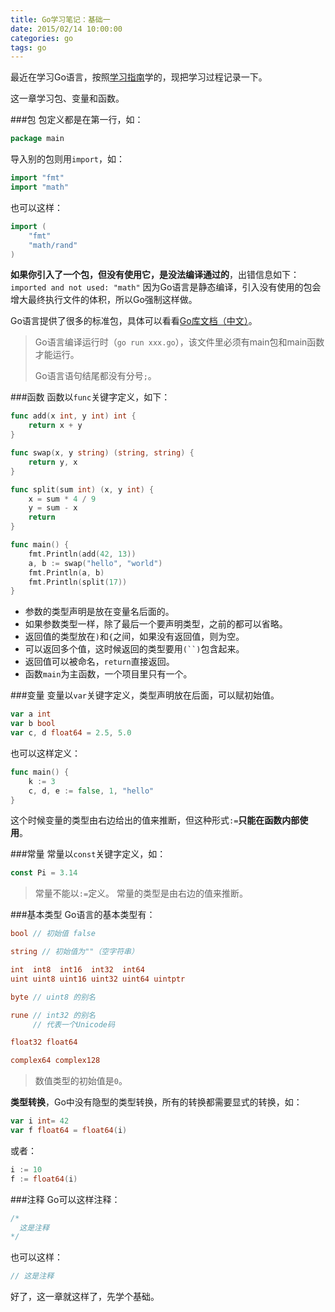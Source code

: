 ```yaml
---
title: Go学习笔记：基础一
date: 2015/02/14 10:00:00
categories: go
tags: go
---
```


最近在学习Go语言，按照[学习指南](http://tour.golangtc.com/list)学的，现把学习过程记录一下。

这一章学习包、变量和函数。

###包
包定义都是在第一行，如：

```go
package main
```
导入别的包则用`import`，如：

```go
import "fmt"
import "math"
```
也可以这样：

```go
import (
	"fmt"
	"math/rand"
)
```
**如果你引入了一个包，但没有使用它，是没法编译通过的**，出错信息如下：
`imported and not used: "math"`
因为Go语言是静态编译，引入没有使用的包会增大最终执行文件的体积，所以Go强制这样做。

Go语言提供了很多的标准包，具体可以看看[Go库文档（中文）](http://mygodoc.oschina.mopaas.com/)。
>Go语言编译运行时（`go run xxx.go`），该文件里必须有main包和main函数才能运行。
>
>Go语言语句结尾都没有分号`;`。

<!--more-->
###函数
函数以`func`关键字定义，如下：

```go
func add(x int, y int) int {
	return x + y
}

func swap(x, y string) (string, string) {
	return y, x
}

func split(sum int) (x, y int) {
	x = sum * 4 / 9
	y = sum - x
	return
}

func main() {
	fmt.Println(add(42, 13))
	a, b := swap("hello", "world")
	fmt.Println(a, b)
	fmt.Println(split(17))
}
```
* 参数的类型声明是放在变量名后面的。
* 如果参数类型一样，除了最后一个要声明类型，之前的都可以省略。
* 返回值的类型放在`)`和`{`之间，如果没有返回值，则为空。
* 可以返回多个值，这时候返回的类型要用`(``)`包含起来。
* 返回值可以被命名，`return`直接返回。
* 函数`main`为主函数，一个项目里只有一个。

###变量
变量以`var`关键字定义，类型声明放在后面，可以赋初始值。

```go
var a int
var b bool
var c, d float64 = 2.5, 5.0
```
也可以这样定义：

```go
func main() {
    k := 3
    c, d, e := false, 1, "hello"
}
```
这个时候变量的类型由右边给出的值来推断，但这种形式`:=`**只能在函数内部使用**。

###常量
常量以`const`关键字定义，如：

```go
const Pi = 3.14
```
>常量不能以`:=`定义。
>常量的类型是由右边的值来推断。

###基本类型
Go语言的基本类型有：

```go
bool // 初始值 false

string // 初始值为""（空字符串）

int  int8  int16  int32  int64
uint uint8 uint16 uint32 uint64 uintptr

byte // uint8 的别名

rune // int32 的别名
     // 代表一个Unicode码

float32 float64

complex64 complex128
```
>数值类型的初始值是`0`。

**类型转换**，Go中没有隐型的类型转换，所有的转换都需要显式的转换，如：

```go
var i int= 42
var f float64 = float64(i)
```
或者：

```go
i := 10
f := float64(i)
```

###注释
Go可以这样注释：

```go
/*
  这是注释
*/
```
也可以这样：

```go
// 这是注释
```

好了，这一章就这样了，先学个基础。
